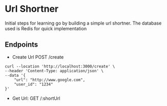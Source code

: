 # Url Shortner

Initial steps for learning go by building a simple url shortner. The database used is Redis for quick implementation

## Endpoints

- Create Url POST /create

```
curl --location 'http://localhost:3000/create' \
--header 'Content-Type: application/json' \
--data '{
    "url": "http://www.google.com",
    "user_id": "1234"
}'
```

- Get Url: GET /:shortUrl

